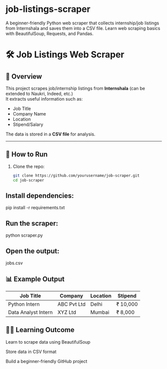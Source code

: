 # job-listings-scraper
A beginner-friendly Python web scraper that collects internship/job listings from Internshala and saves them into a CSV file. Learn web scraping basics with BeautifulSoup, Requests, and Pandas.
# 🛠 Job Listings Web Scraper

## 📌 Overview
This project scrapes job/internship listings from **Internshala** (can be extended to Naukri, Indeed, etc.)  
It extracts useful information such as:
- Job Title  
- Company Name  
- Location  
- Stipend/Salary  

The data is stored in a **CSV file** for analysis.

---

## 🚀 How to Run
1. Clone the repo:
   ```bash
   git clone https://github.com/yourusername/job-scraper.git
   cd job-scraper

## Install dependencies:

pip install -r requirements.txt


## Run the scraper:

python scraper.py


## Open the output:

jobs.csv

## 📊 Example Output

| Job Title           | Company     | Location | Stipend  |
| ------------------- | ----------- | -------- | -------- |
| Python Intern       | ABC Pvt Ltd | Delhi    | ₹ 10,000 |
| Data Analyst Intern | XYZ Ltd     | Mumbai   | ₹ 8,000  |

## 🧑‍💻 Learning Outcome

Learn to scrape data using BeautifulSoup

Store data in CSV format

Build a beginner-friendly GitHub project
